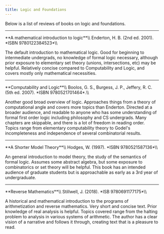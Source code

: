 ```yaml
---
title: Logic and Foundations
---
```


Below is a list of reviews of books on logic and foundations.

<hr>
**A mathematical introduction to logic**\\
Enderton, H. B. (2nd ed. 2001). *ISBN 9780122384523*\\

The default introduction to mathematical logic. Good for beginning to intermediate undergrads, no knowledge of formal logic necessary, although prior exposure to elementary set theory (unions, intersections, etc) may be helpful. Relatively concise compared to Computability and Logic, and covers mostly only mathematical necessities.

<hr>
**Computability and Logic**\\
Boolos, G. S., Burgess, J. P., Jeffery, R. C. (5th ed. 2007). *ISBN 9780521701464*.\\

Another good broad overview of logic. Approaches things from a theory of computational angle and covers more topics than Enderton. Directed at a broader audience, and readable to anyone who has some understanding of formal first order logic including philosophy and CS undergrads. Many chapters are skippable, and there is a lot of freedom in reading order. Topics range from elementary computability theory to Godel's incompleteness and independence of several combinatorial results.

<hr>
**A Shorter Model Theory**\\
Hodges, W. (1997). *ISBN 9780521587136*\\

An general introduction to model theory, the study of the semantics of formal logic. Assumes some abstract algebra, but some exposure to combinatorics or set theory will be helpful. This book has an intended audience of graduate students but is approachable as early as a 3rd year of undergraduate.

<hr>
**Reverse Mathematics**\\
Stillwell, J. (2018). *ISB 9780691177175*\\

A historical and mathematical introduction to the programs of arithmetization and reverse mathematics. Very short and concise text. Prior knowledge of real analysis is helpful. Topics covered range from the halting problem to analysis in various systems of arithmetic. The author has a clear vision of a narrative and follows it through, creating text that is a pleasure to read.